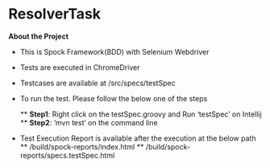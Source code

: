 # ResolverTask
**About the Project**
* This is Spock Framework(BDD) with Selenium Webdriver
* Tests are executed in ChromeDriver
* Testcases are available at /src/specs/testSpec
* To run the test. Please follow the below one of the steps
  
    ** **Step1**: Right click on the testSpec.groovy and Run ‘testSpec’ on Intellij
    ** **Step2**: ‘mvn test’ on the command line
* Test Execution Report is available after the execution at the below path
    ** /build/spock-reports/index.html
    ** /build/spock-reports/specs.testSpec.html
